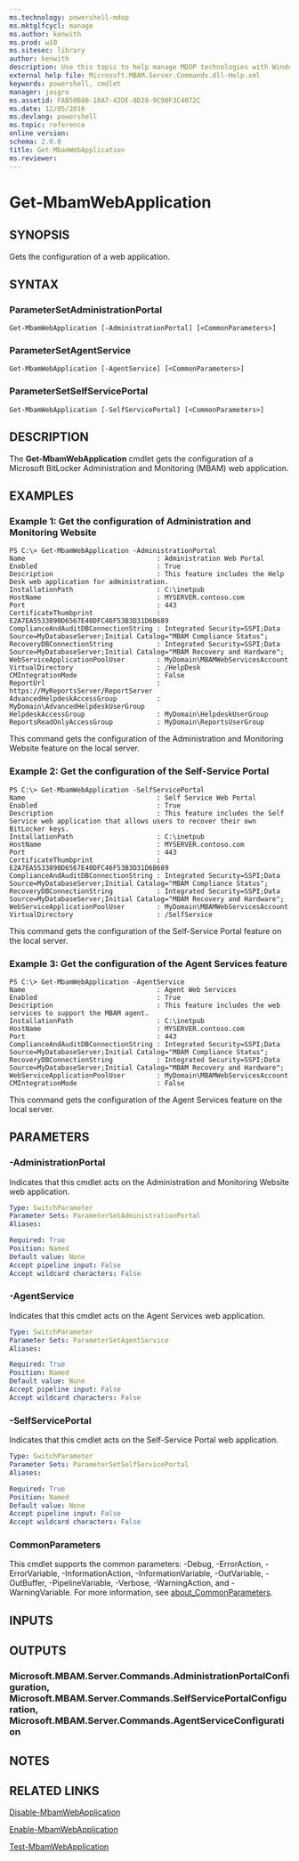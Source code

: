 ```yaml
---
ms.technology: powershell-mdop
ms.mktglfcycl: manage
ms.author: kenwith
ms.prod: w10
ms.sitesec: library
author: kenwith
description: Use this topic to help manage MDOP technologies with Windows PowerShell.
external help file: Microsoft.MBAM.Server.Commands.dll-Help.xml
keywords: powershell, cmdlet
manager: jasgro 
ms.assetid: FAB50B88-10A7-42DE-8D28-9C90F3C4072C
ms.date: 12/05/2016
ms.devlang: powershell
ms.topic: reference
online version: 
schema: 2.0.0
title: Get-MbamWebApplication
ms.reviewer:
---
```


# Get-MbamWebApplication

## SYNOPSIS
Gets the configuration of a web application.

## SYNTAX

### ParameterSetAdministrationPortal
```
Get-MbamWebApplication [-AdministrationPortal] [<CommonParameters>]
```

### ParameterSetAgentService
```
Get-MbamWebApplication [-AgentService] [<CommonParameters>]
```

### ParameterSetSelfServicePortal
```
Get-MbamWebApplication [-SelfServicePortal] [<CommonParameters>]
```

## DESCRIPTION
The **Get-MbamWebApplication** cmdlet gets the configuration of a Microsoft BitLocker Administration and Monitoring (MBAM) web application.

## EXAMPLES

### Example 1: Get the configuration of Administration and Monitoring Website
```
PS C:\> Get-MbamWebApplication -AdministrationPortal
Name                                 : Administration Web Portal
Enabled                              : True
Description                          : This feature includes the Help Desk web application for administration.
InstallationPath                     : C:\inetpub
HostName                             : MYSERVER.contoso.com
Port                                 : 443
CertificateThumbprint                : E2A7EA5533890D6567E40DFC46F53B3D31D6B689
ComplianceAndAuditDBConnectionString : Integrated Security=SSPI;Data Source=MyDatabaseServer;Initial Catalog="MBAM Compliance Status";
RecoveryDBConnectionString           : Integrated Security=SSPI;Data Source=MyDatabaseServer;Initial Catalog="MBAM Recovery and Hardware";
WebServiceApplicationPoolUser        : MyDomain\MBAMWebServicesAccount
VirtualDirectory                     : /HelpDesk
CMIntegrationMode                    : False
ReportUrl                            : https://MyReportsServer/ReportServer
AdvancedHelpdeskAccessGroup          : MyDomain\AdvancedHelpdeskUserGroup
HelpdeskAccessGroup                  : MyDomain\HelpdeskUserGroup
ReportsReadOnlyAccessGroup           : MyDomain\ReportsUserGroup
```

This command gets the configuration of the Administration and Monitoring Website feature on the local server.

### Example 2: Get the configuration of the Self-Service Portal
```
PS C:\> Get-MbamWebApplication -SelfServicePortal
Name                                 : Self Service Web Portal
Enabled                              : True
Description                          : This feature includes the Self Service web application that allows users to recover their own BitLocker keys.
InstallationPath                     : C:\inetpub
HostName                             : MYSERVER.contoso.com
Port                                 : 443
CertificateThumbprint                : E2A7EA5533890D6567E40DFC46F53B3D31D6B689
ComplianceAndAuditDBConnectionString : Integrated Security=SSPI;Data Source=MyDatabaseServer;Initial Catalog="MBAM Compliance Status";
RecoveryDBConnectionString           : Integrated Security=SSPI;Data Source=MyDatabaseServer;Initial Catalog="MBAM Recovery and Hardware";
WebServiceApplicationPoolUser        : MyDomain\MBAMWebServicesAccount
VirtualDirectory                     : /SelfService
```

This command gets the configuration of the Self-Service Portal feature on the local server.

### Example 3: Get the configuration of the Agent Services feature
```
PS C:\> Get-MbamWebApplication -AgentService
Name                                 : Agent Web Services
Enabled                              : True
Description                          : This feature includes the web services to support the MBAM agent.
InstallationPath                     : C:\inetpub
HostName                             : MYSERVER.contoso.com
Port                                 : 443
ComplianceAndAuditDBConnectionString : Integrated Security=SSPI;Data Source=MyDatabaseServer;Initial Catalog="MBAM Compliance Status";
RecoveryDBConnectionString           : Integrated Security=SSPI;Data Source=MyDatabaseServer;Initial Catalog="MBAM Recovery and Hardware";
WebServiceApplicationPoolUser        : MyDomain\MBAMWebServicesAccount
CMIntegrationMode                    : False
```

This command gets the configuration of the Agent Services feature on the local server.

## PARAMETERS

### -AdministrationPortal
Indicates that this cmdlet acts on the Administration and Monitoring Website web application.

```yaml
Type: SwitchParameter
Parameter Sets: ParameterSetAdministrationPortal
Aliases: 

Required: True
Position: Named
Default value: None
Accept pipeline input: False
Accept wildcard characters: False
```

### -AgentService
Indicates that this cmdlet acts on the Agent Services web application.

```yaml
Type: SwitchParameter
Parameter Sets: ParameterSetAgentService
Aliases: 

Required: True
Position: Named
Default value: None
Accept pipeline input: False
Accept wildcard characters: False
```

### -SelfServicePortal
Indicates that this cmdlet acts on the Self-Service Portal web application.

```yaml
Type: SwitchParameter
Parameter Sets: ParameterSetSelfServicePortal
Aliases: 

Required: True
Position: Named
Default value: None
Accept pipeline input: False
Accept wildcard characters: False
```

### CommonParameters
This cmdlet supports the common parameters: -Debug, -ErrorAction, -ErrorVariable, -InformationAction, -InformationVariable, -OutVariable, -OutBuffer, -PipelineVariable, -Verbose, -WarningAction, and -WarningVariable. For more information, see [about_CommonParameters](http://go.microsoft.com/fwlink/?LinkID=113216).

## INPUTS

## OUTPUTS

### Microsoft.MBAM.Server.Commands.AdministrationPortalConfiguration, Microsoft.MBAM.Server.Commands.SelfServicePortalConfiguration, Microsoft.MBAM.Server.Commands.AgentServiceConfiguration

## NOTES

## RELATED LINKS

[Disable-MbamWebApplication](disable-mbamwebapplication.md)

[Enable-MbamWebApplication](enable-mbamwebapplication.md)

[Test-MbamWebApplication](test-mbamwebapplication.md)
